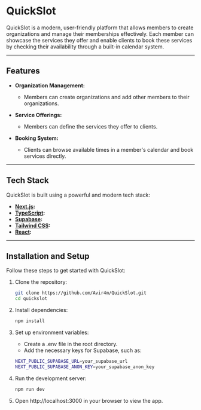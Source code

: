 # QuickSlot

QuickSlot is a modern, user-friendly platform that allows members to create organizations and manage their memberships effectively. Each member can showcase the services they offer and enable clients to book these services by checking their availability through a built-in calendar system.

---

## Features

- **Organization Management:** 
  - Members can create organizations and add other members to their organizations.
  
- **Service Offerings:** 
  - Members can define the services they offer to clients.
  
- **Booking System:** 
  - Clients can browse available times in a member's calendar and book services directly.

---

## Tech Stack

QuickSlot is built using a powerful and modern tech stack:

- **[Next.js](https://nextjs.org/):**
- **[TypeScript](https://www.typescriptlang.org/):**
- **[Supabase](https://supabase.com/):**
- **[Tailwind CSS](https://tailwindcss.com/):** 
- **[React](https://reactjs.org/):** 

---

## Installation and Setup

Follow these steps to get started with QuickSlot:

1. Clone the repository:
   ```bash
   git clone https://github.com/Avir4m/QuickSlot.git
   cd quickslot

2. Install dependencies:
    ```bash
    npm install

3. Set up environment variables:
    - Create a .env file in the root directory.
    - Add the necessary keys for Supabase, such as:

    ```bash
    NEXT_PUBLIC_SUPABASE_URL=your_supabase_url
    NEXT_PUBLIC_SUPABASE_ANON_KEY=your_supabase_anon_key

4. Run the development server:
    ```bash
    npm run dev

5. Open http://localhost:3000 in your browser to view the app.